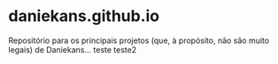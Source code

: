 ﻿# daniekans.github.io

Repositório para os principais projetos (que, à propósito, não são muito legais) de Daniekans...
teste teste2